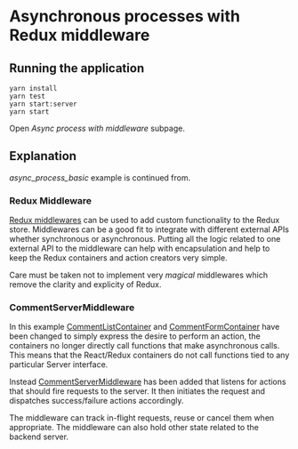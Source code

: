 # Asynchronous processes with Redux middleware

## Running the application

```
yarn install
yarn test
yarn start:server
yarn start
```

Open _Async process with middleware_ subpage.

## Explanation

_async_process_basic_ example is continued from.

### Redux Middleware

[Redux middlewares](https://redux.js.org/api-reference/applymiddleware) can be
used to add custom functionality to the Redux store. Middlewares can be a good
fit to integrate with different external APIs whether synchronous or
asynchronous. Putting all the logic related to one external API to the
middleware can help with encapsulation and help to keep the Redux containers
and action creators very simple.

Care must be taken not to implement very _magical_ middlewares which remove the
clarity and explicity of Redux.

### CommentServerMiddleware

In this example [CommentListContainer](./containers/CommentListContainer.js)
and [CommentFormContainer](./containers/CommentFormContainer.js) have been
changed to simply express the desire to perform an action, the containers no
longer directly call functions that make asynchronous calls. This means that
the React/Redux containers do not call functions tied to any particular Server
interface.

Instead [CommentServerMiddleware](./middlewares/CommentServerMiddleware.js) has
been added that listens for actions that should fire requests to the server. It
then initiates the request and dispatches success/failure actions accordingly.

The middleware can track in-flight requests, reuse or cancel them when
appropriate. The middleware can also hold other state related to the backend
server.
